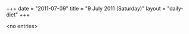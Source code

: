 +++
date = "2011-07-09"
title = "9 July 2011 (Saturday)"
layout = "daily-diet"
+++

<p>&lt;no entries&gt;</p>
